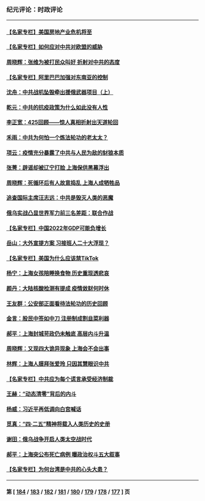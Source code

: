 ### 纪元评论：时政评论
---
#### [【名家专栏】美国房地产业危机将至](../../pages/nsc1025/n13720263.md) 
#### [【名家专栏】如何应对中共对欧盟的威胁](../../pages/nsc1025/n13719250.md) 
#### [周晓辉：张维为被打民众叫好 折射对中共的态度](../../pages/nsc1025/n13720432.md) 
#### [【名家专栏】阿里巴巴加强对东南亚的控制](../../pages/nsc1025/n13720244.md) 
#### [沈舟：中共战机坠毁牵出援俄武器项目（上）](../../pages/nsc1025/n13719840.md) 
#### [乾元：中共的抗疫政策为什么如此没有人性](../../pages/nsc1025/n13719950.md) 
#### [李正宽：425回顾——惊人真相折射出天道轮回](../../pages/nsc1025/n13719646.md) 
#### [禾雨：中共为何怕一个炼法轮功的老太太？](../../pages/nsc1025/n13719667.md) 
#### [项云：疫情充分暴露了中共与人民为敌的豺狼本质](../../pages/nsc1025/n13719644.md) 
#### [张菁：辟谣却被辽宁打脸 上海保供黑幕浮出](../../pages/nsc1025/n13719500.md) 
#### [周晓辉：死循环后有人故意捣乱 上海人成牺牲品](../../pages/nsc1025/n13719520.md) 
#### [追查国际主席汪志远：中共是毁灭人类的恶魔](../../pages/nsc1025/n13719528.md) 
#### [俄乌实战凸显世界军力前三名差距：联合作战](../../pages/nsc1025/n13718760.md) 
#### [【名家专栏】中国2022年GDP可能负增长](../../pages/nsc1025/n13718525.md) 
#### [岳山：大外宣提方案 习接班人二十大浮现？](../../pages/nsc1025/n13718580.md) 
#### [【名家专栏】美国为什么应该禁TikTok](../../pages/nsc1025/n13718106.md) 
#### [杨宁：上海女孩陪睡换食物 历史重现透悲哀](../../pages/nsc1025/n13718632.md) 
#### [颜丹：大陆核酸检测有提成 疫情敛财何时休](../../pages/nsc1025/n13718616.md) 
#### [王友群：公安部正面看待法轮功的历史回顾](../../pages/nsc1025/n13718065.md) 
#### [金言：股民中签如中刀 注册制成割韭菜利器](../../pages/nsc1025/n13718103.md) 
#### [郝平：上海封城苛政仍未触底 高层内斗升温](../../pages/nsc1025/n13718046.md) 
#### [周晓辉：又现四大诡异现象 上海会不会出事](../../pages/nsc1025/n13717880.md) 
#### [林辉：上海人膜拜张爱玲 只因其慧眼识中共](../../pages/nsc1025/n13717859.md) 
#### [【名家专栏】中共应为每个谎言承受经济制裁](../../pages/nsc1025/n13717785.md) 
#### [王赫：“动态清零”背后的内斗](../../pages/nsc1025/n13717683.md) 
#### [杨威：习近平再低调向白宫喊话](../../pages/nsc1025/n13717195.md) 
#### [觅真：“四·二五”精神将载入人类历史的史册](../../pages/nsc1025/n13717207.md) 
#### [谢田：俄乌战争开启人类太空战时代](../../pages/nsc1025/n13717187.md) 
#### [郝平：上海突公布死亡病例 曝政治权斗五大叙事](../../pages/nsc1025/n13717131.md) 
#### [【名家专栏】为何台湾是中共的心头大患？](../../pages/nsc1025/n13716917.md) 

---
#### 第 [ [184](./184.md) / [183](./183.md) / [182](./182.md) / [181](./181.md) / [180](./180.md) / [179](./179.md) / [178](./178.md) / [177](./177.md) ] 页
